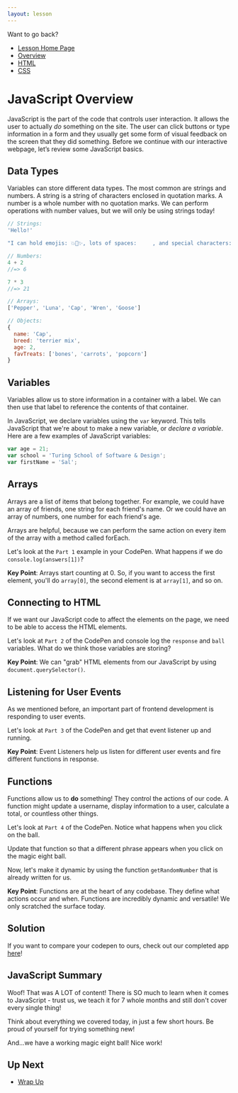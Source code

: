 ```yaml
---
layout: lesson
---
```


Want to go back?
- [Lesson Home Page](../)
- [Overview](../overview)
- [HTML](../html)
- [CSS](../css)

# JavaScript Overview

JavaScript is the part of the code that controls user interaction. It allows the user to actually <em>do</em> something on the site. The user can click buttons or type information in a form and they usually get some form of visual feedback on the screen that they did something. Before we continue with our interactive webpage, let’s review some JavaScript basics.

## Data Types

Variables can store different data types. The most common are strings and numbers. A string is a string of characters enclosed in quotation marks. A number is a whole number with no quotation marks. We can perform operations with number values, but we will only be using strings today!

```js
// Strings: 
'Hello!'

"I can hold emojis: 💥🦄✨, lots of spaces:     , and special characters: $#@%"

// Numbers:
4 + 2
//=> 6

7 * 3
//=> 21

// Arrays:
['Pepper', 'Luna', 'Cap', 'Wren', 'Goose']

// Objects:
{
  name: 'Cap',
  breed: 'terrier mix',
  age: 2,
  favTreats: ['bones', 'carrots', 'popcorn']
}
```

## Variables

Variables allow us to store information in a container with a label. We can then use that label to reference the contents of that container.

In JavaScript, we declare variables using the `var` keyword. This tells JavaScript that we're about to make a new variable, or _declare a variable_. Here are a few examples of JavaScript variables:

```js
var age = 21;
var school = 'Turing School of Software & Design';
var firstName = 'Sal';
```

## Arrays

Arrays are a list of items that belong together. For example, we could have an array of friends, one string for each friend's name. Or we could have an array of numbers, one number for each friend's age.

Arrays are helpful, because we can perform the same action on every item of the array with a method called forEach.

Let's look at the `Part 1` example in your CodePen. What happens if we do `console.log(answers[1])`?

**Key Point**: Arrays start counting at 0. So, if you want to access the first element, you'll do `array[0]`, the second element is at `array[1]`, and so on.

## Connecting to HTML

If we want our JavaScript code to affect the elements on the page, we need to be able to access the HTML elements. 

Let's look at `Part 2` of the CodePen and console log the `response` and `ball` variables. What do we think those variables are storing?

**Key Point**: We can "grab" HTML elements from our JavaScript by using `document.querySelector()`.

## Listening for User Events

As we mentioned before, an important part of frontend development is responding to user events. 

Let's look at `Part 3` of the CodePen and get that event listener up and running.

**Key Point**: Event Listeners help us listen for different user events and fire different functions in response.

## Functions

Functions allow us to **do** something! They control the actions of our code. A function might update a username, display information to a user, calculate a total, or countless other things. 

Let's look at `Part 4` of the CodePen. Notice what happens when you click on the ball. 

Update that function so that a different phrase appears when you click on the magic eight ball.

Now, let's make it dynamic by using the function `getRandomNumber` that is already written for us.

**Key Point**: Functions are at the heart of any codebase. They define what actions occur and when. Functions are incredibly dynamic and versatile! We only scratched the surface today.

## Solution

If you want to compare your codepen to ours, check out our completed app <a target="blank" href="https://codepen.io/turing-trycoding/pen/YzRLEdG">here</a>!

## JavaScript Summary

Woof! That was A LOT of content! There is SO much to learn when it comes to JavaScript - trust us, we teach it for 7 whole months and still don't cover every single thing! 

Think about everything we covered today, in just a few short hours. Be proud of yourself for trying something new! 

And...we have a working magic eight ball! Nice work! 

## Up Next

- [Wrap Up](../wrap-up)
